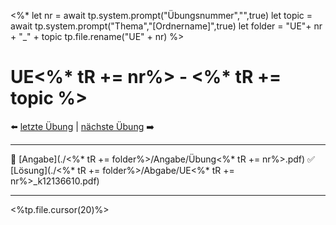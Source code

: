 <%*
let nr = await tp.system.prompt("Übungsnummer","",true) 
let topic = await tp.system.prompt("Thema","[Ordnername]",true)
let folder = "UE"+ nr + "_" + topic
tp.file.rename("UE" + nr)
%>

# UE<%* tR += nr%> - <%* tR += topic %>

⬅️ <a href="UE<%* tR += (parseInt(nr) - 1) %>.md" class="internal-link">letzte Übung</a> | <a href="UE<%* tR += (parseInt(nr) + 1) %>.md" class="internal-link">nächste Übung</a> ➡️ 

---

📝 [Angabe](./<%* tR += folder%>/Angabe/Übung<%* tR += nr%>.pdf)
✅ [Lösung](./<%* tR += folder%>/Abgabe/UE<%* tR += nr%>_k12136610.pdf)

---

<%tp.file.cursor(20)%>

